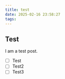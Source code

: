 ```yaml
---
title: test
date: 2025-02-16 23:58:27
tags:
---
```

## Test
I am a test post.
- [ ] Test
- [ ] Test2
- [ ] Test3
